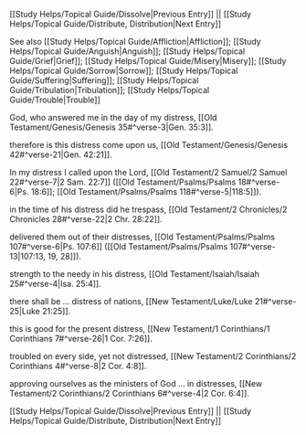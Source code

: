[[Study Helps/Topical Guide/Dissolve|Previous Entry]]  ||  [[Study Helps/Topical Guide/Distribute, Distribution|Next Entry]]

 See also [[Study Helps/Topical Guide/Affliction|Affliction]]; [[Study Helps/Topical Guide/Anguish|Anguish]]; [[Study Helps/Topical Guide/Grief|Grief]]; [[Study Helps/Topical Guide/Misery|Misery]]; [[Study Helps/Topical Guide/Sorrow|Sorrow]]; [[Study Helps/Topical Guide/Suffering|Suffering]]; [[Study Helps/Topical Guide/Tribulation|Tribulation]]; [[Study Helps/Topical Guide/Trouble|Trouble]]

 God, who answered me in the day of my distress, [[Old Testament/Genesis/Genesis 35#^verse-3|Gen. 35:3]].

 therefore is this distress come upon us, [[Old Testament/Genesis/Genesis 42#^verse-21|Gen. 42:21]].

 In my distress I called upon the Lord, [[Old Testament/2 Samuel/2 Samuel 22#^verse-7|2 Sam. 22:7]] ([[Old Testament/Psalms/Psalms 18#^verse-6|Ps. 18:6]]; [[Old Testament/Psalms/Psalms 118#^verse-5|118:5]]).

 in the time of his distress did he trespass, [[Old Testament/2 Chronicles/2 Chronicles 28#^verse-22|2 Chr. 28:22]].

 delivered them out of their distresses, [[Old Testament/Psalms/Psalms 107#^verse-6|Ps. 107:6]] ([[Old Testament/Psalms/Psalms 107#^verse-13|107:13, 19, 28]]).

 strength to the needy in his distress, [[Old Testament/Isaiah/Isaiah 25#^verse-4|Isa. 25:4]].

 there shall be ... distress of nations, [[New Testament/Luke/Luke 21#^verse-25|Luke 21:25]].

 this is good for the present distress, [[New Testament/1 Corinthians/1 Corinthians 7#^verse-26|1 Cor. 7:26]].

 troubled on every side, yet not distressed, [[New Testament/2 Corinthians/2 Corinthians 4#^verse-8|2 Cor. 4:8]].

 approving ourselves as the ministers of God ... in distresses, [[New Testament/2 Corinthians/2 Corinthians 6#^verse-4|2 Cor. 6:4]].

[[Study Helps/Topical Guide/Dissolve|Previous Entry]]  ||  [[Study Helps/Topical Guide/Distribute, Distribution|Next Entry]]